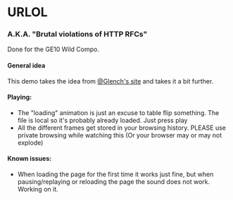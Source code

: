 # URLOL
### A.K.A. "Brutal violations of HTTP RFCs"

Done for the GE10 Wild Compo.

#### General idea

This demo takes the idea from [@Glench's site](http://glench.com/hash/) and takes it a bit further.

#### Playing:

* The "loading" animation is just an excuse to table flip something. The file is local so it's probably already loaded. Just press play
* All the different frames get stored in your browsing history. PLEASE use private browsing while watching this (Or your browser may or may not explode)

#### Known issues:

* When loading the page for the first time it works just fine, but when pausing/replaying or reloading the page the sound does not work. Working on it.